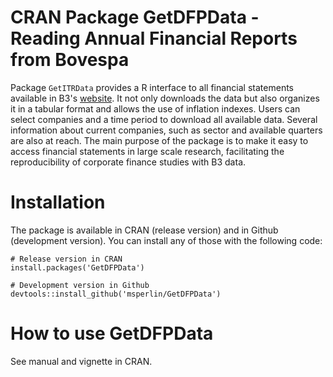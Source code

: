 # CRAN Package GetDFPData - Reading Annual Financial Reports from Bovespa

Package `GetITRData` provides a R interface to all financial statements available in B3's [website](http://www.bmfbovespa.com.br/). It not only downloads the data but also organizes it in a tabular format and allows the use of inflation indexes. Users can select companies and a time period to download all available data. Several information about current companies, such as sector and available quarters are also at reach. The main purpose of the package is to make it easy to access financial statements in large scale research, facilitating the reproducibility of corporate finance studies with B3 data.

# Installation

The package is available in CRAN (release version) and in Github (development version). You can install any of those with the following code:

```
# Release version in CRAN
install.packages('GetDFPData') 

# Development version in Github
devtools::install_github('msperlin/GetDFPData')
```

# How to use GetDFPData

See manual and vignette in CRAN.
